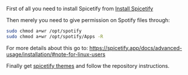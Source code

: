First of all you need to install Spicetify from [Install Spicetify](https://spicetify.app/docs/advanced-usage/installation/#note-for-linux-users)

Then merely you need to give permission on Spotify files through: 
```bash
sudo chmod a+wr /opt/spotify
sudo chmod a+wr /opt/spotify/Apps -R
```

For more details about this go to: https://spicetify.app/docs/advanced-usage/installation/#note-for-linux-users


Finally get [spicetify themes](https://github.com/spicetify/spicetify-themes) and follow the repository instructions. 


